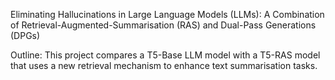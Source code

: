 Eliminating Hallucinations in Large Language Models (LLMs): A Combination of Retrieval-Augmented-Summarisation (RAS) and Dual-Pass Generations (DPGs)

Outline:
This project compares a T5-Base LLM model with a T5-RAS model that uses a new retrieval mechanism to enhance text summarisation tasks.  
